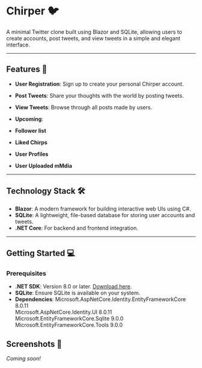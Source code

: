 # Chirper 🐦  
A minimal Twitter clone built using Blazor and SQLite, allowing users to create accounts, post tweets, and view tweets in a simple and elegant interface.

---

## Features 🚀  
- **User Registration**: Sign up to create your personal Chirper account.  
- **Post Tweets**: Share your thoughts with the world by posting tweets.  
- **View Tweets**: Browse through all posts made by users.

- **Upcoming**:
- **Follower list**
- **Liked Chirps**
- **User Profiles**
- **User Uploaded mMdia**

---

## Technology Stack 🛠️  
- **Blazor**: A modern framework for building interactive web UIs using C#.  
- **SQLite**: A lightweight, file-based database for storing user accounts and tweets.  
- **.NET Core**: For backend and frontend integration.

---

## Getting Started 💻  

### Prerequisites  
- **.NET SDK**: Version 8.0 or later. [Download here](https://dotnet.microsoft.com/).  
- **SQLite**: Ensure SQLite is available on your system.
- **Dependencies**: Microsoft.AspNetCore.Identity.EntityFrameworkCore      8.0.11      
                    Microsoft.AspNetCore.Identity.UI                       8.0.11      
                    Microsoft.EntityFrameworkCore.Sqlite                   9.0.0       
                    Microsoft.EntityFrameworkCore.Tools                    9.0.0       

## Screenshots 📸  
*Coming soon!*

